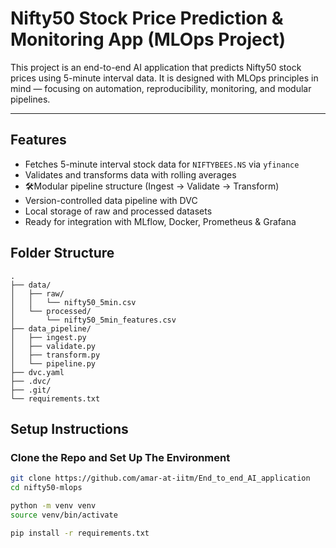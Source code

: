 # Nifty50 Stock Price Prediction & Monitoring App (MLOps Project)

This project is an end-to-end AI application that predicts Nifty50 stock prices using 5-minute interval data. It is designed with MLOps principles in mind — focusing on automation, reproducibility, monitoring, and modular pipelines.

---

## Features
- Fetches 5-minute interval stock data for `NIFTYBEES.NS` via `yfinance`
- Validates and transforms data with rolling averages
- 🛠Modular pipeline structure (Ingest → Validate → Transform)
- Version-controlled data pipeline with DVC
- Local storage of raw and processed datasets
- Ready for integration with MLflow, Docker, Prometheus & Grafana


## Folder Structure
```
.
├── data/
│   ├── raw/
│   │   └── nifty50_5min.csv
│   └── processed/
│       └── nifty50_5min_features.csv
├── data_pipeline/
│   ├── ingest.py
│   ├── validate.py
│   ├── transform.py
│   └── pipeline.py
├── dvc.yaml
├── .dvc/
├── .git/
└── requirements.txt
```


## Setup Instructions

### Clone the Repo and Set Up The Environment

```bash
git clone https://github.com/amar-at-iitm/End_to_end_AI_application
cd nifty50-mlops
```
````bash
python -m venv venv
source venv/bin/activate
````
```bash
pip install -r requirements.txt
```
